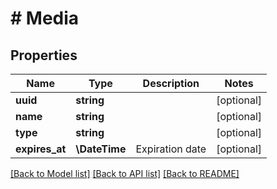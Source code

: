 # # Media

## Properties

Name | Type | Description | Notes
------------ | ------------- | ------------- | -------------
**uuid** | **string** |  | [optional]
**name** | **string** |  | [optional]
**type** | **string** |  | [optional]
**expires_at** | **\DateTime** | Expiration date | [optional]

[[Back to Model list]](../../README.md#models) [[Back to API list]](../../README.md#endpoints) [[Back to README]](../../README.md)

